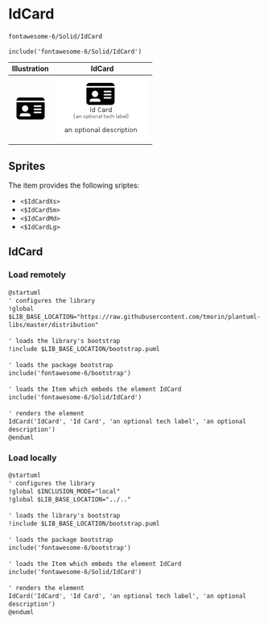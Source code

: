 # IdCard


```text
fontawesome-6/Solid/IdCard
```

```text
include('fontawesome-6/Solid/IdCard')
```



| Illustration | IdCard |
| :---: | :---: |
| ![illustration for Illustration](../../fontawesome-6/Solid/IdCard.png) | ![illustration for IdCard](../../fontawesome-6/Solid/IdCard.Local.png) |



## Sprites
The item provides the following sriptes:

- `<$IdCardXs>`
- `<$IdCardSm>`
- `<$IdCardMd>`
- `<$IdCardLg>`





## IdCard

### Load remotely
```plantuml
@startuml
' configures the library
!global $LIB_BASE_LOCATION="https://raw.githubusercontent.com/tmorin/plantuml-libs/master/distribution"

' loads the library's bootstrap
!include $LIB_BASE_LOCATION/bootstrap.puml

' loads the package bootstrap
include('fontawesome-6/bootstrap')

' loads the Item which embeds the element IdCard
include('fontawesome-6/Solid/IdCard')

' renders the element
IdCard('IdCard', 'Id Card', 'an optional tech label', 'an optional description')
@enduml
```

### Load locally
```plantuml
@startuml
' configures the library
!global $INCLUSION_MODE="local"
!global $LIB_BASE_LOCATION="../.."

' loads the library's bootstrap
!include $LIB_BASE_LOCATION/bootstrap.puml

' loads the package bootstrap
include('fontawesome-6/bootstrap')

' loads the Item which embeds the element IdCard
include('fontawesome-6/Solid/IdCard')

' renders the element
IdCard('IdCard', 'Id Card', 'an optional tech label', 'an optional description')
@enduml
```

